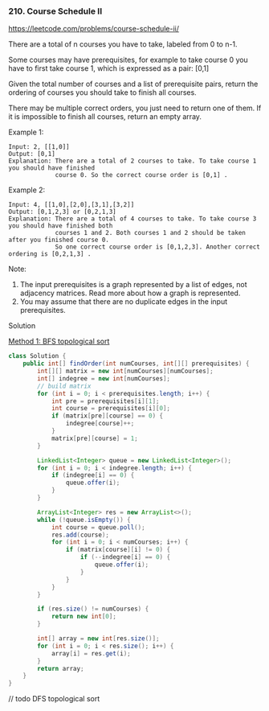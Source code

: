 ### 210. Course Schedule II

https://leetcode.com/problems/course-schedule-ii/

There are a total of n courses you have to take, labeled from 0 to n-1.

Some courses may have prerequisites, for example to take course 0 you have to first take course 1, which is expressed as a pair: [0,1]

Given the total number of courses and a list of prerequisite pairs, return the ordering of courses you should take to finish all courses.

There may be multiple correct orders, you just need to return one of them. If it is impossible to finish all courses, return an empty array.

Example 1:
```
Input: 2, [[1,0]] 
Output: [0,1]
Explanation: There are a total of 2 courses to take. To take course 1 you should have finished   
             course 0. So the correct course order is [0,1] .
```
Example 2:
```
Input: 4, [[1,0],[2,0],[3,1],[3,2]]
Output: [0,1,2,3] or [0,2,1,3]
Explanation: There are a total of 4 courses to take. To take course 3 you should have finished both     
             courses 1 and 2. Both courses 1 and 2 should be taken after you finished course 0. 
             So one correct course order is [0,1,2,3]. Another correct ordering is [0,2,1,3] .
```
Note:

1. The input prerequisites is a graph represented by a list of edges, not adjacency matrices. Read more about how a graph is represented.
2. You may assume that there are no duplicate edges in the input prerequisites.


Solution

[Method 1: BFS topological sort](https://leetcode.com/problems/course-schedule-ii/discuss/59317/Two-AC-solution-in-Java-using-BFS-and-DFS-with-explanation)

```java
class Solution {
    public int[] findOrder(int numCourses, int[][] prerequisites) {
        int[][] matrix = new int[numCourses][numCourses];
        int[] indegree = new int[numCourses];
        // build matrix
        for (int i = 0; i < prerequisites.length; i++) {
            int pre = prerequisites[i][1];
            int course = prerequisites[i][0];
            if (matrix[pre][course] == 0) {
                indegree[course]++;
            }
            matrix[pre][course] = 1;
        }

        LinkedList<Integer> queue = new LinkedList<Integer>();
        for (int i = 0; i < indegree.length; i++) {
            if (indegree[i] == 0) {
                queue.offer(i);
            }
        }

        ArrayList<Integer> res = new ArrayList<>();
        while (!queue.isEmpty()) {
            int course = queue.poll();
            res.add(course);
            for (int i = 0; i < numCourses; i++) {
                if (matrix[course][i] != 0) {
                    if (--indegree[i] == 0) {
                        queue.offer(i);
                    }
                }
            }
        }

        if (res.size() != numCourses) {
            return new int[0];
        }

        int[] array = new int[res.size()];
        for (int i = 0; i < res.size(); i++) {
            array[i] = res.get(i);
        }
        return array;
    }
}
```

// todo DFS topological sort